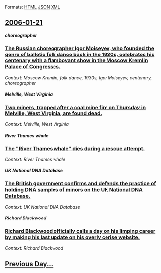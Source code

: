
Formats: [HTML](2006/01/21/index.html)  [JSON](2006/01/21/index.json)  [XML](2006/01/21/index.xml)  

## [2006-01-21](/news/2006/01/21/index.md)

##### choreographer
### [ The Russian choreographer Igor Moiseyev, who founded the genre of balletic folk dance back in the 1930s, celebrates his centenary with a flamboyant show in the Moscow Kremlin Palace of Congresses. ](/news/2006/01/21/the-russian-choreographer-igor-moiseyev-who-founded-the-genre-of-balletic-folk-dance-back-in-the-1930s-celebrates-his-centenary-with-a-fl.md)
_Context: Moscow Kremlin, folk dance, 1930s, Igor Moiseyev, centenary, choreographer_

##### Melville, West Virginia
### [ Two miners, trapped after a coal mine fire on Thursday in Melville, West Virginia, are found dead. ](/news/2006/01/21/two-miners-trapped-after-a-coal-mine-fire-on-thursday-in-melville-west-virginia-are-found-dead.md)
_Context: Melville, West Virginia_

##### River Thames whale
### [ The "River Thames whale" dies during a rescue attempt. ](/news/2006/01/21/the-river-thames-whale-dies-during-a-rescue-attempt.md)
_Context: River Thames whale_

##### UK National DNA Database
### [ The British government confirms and defends the practice of holding DNA samples of minors on the UK National DNA Database. ](/news/2006/01/21/the-british-government-confirms-and-defends-the-practice-of-holding-dna-samples-of-minors-on-the-uk-national-dna-database.md)
_Context: UK National DNA Database_

##### Richard Blackwood
### [ Richard Blackwood officially calls a day on his limping career by making his last update on his overly cerise website. ](/news/2006/01/21/richard-blackwood-officially-calls-a-day-on-his-limping-career-by-making-his-last-update-on-his-overly-cerise-website.md)
_Context: Richard Blackwood_

## [Previous Day...](/news/2006/01/20/index.md)

